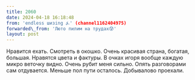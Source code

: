 ```yaml
---
title: 2060
date: 2024-04-18 16:18:48
from: 'endless шизing ⍼' (channel1162404975)
forwarded\_from: 'Люто пилим на трудах😰'
layout: post
---
```


Нравится ехать. Смотреть в окошко. Очень красивая страна, богатая, большая. Нравятся цвета и фактуры. В очках игоря вообще каждую микро веточку видно. Очень рубит меня сильно. Опять разговорами сам отдувается. Меньше пол пути осталось. Добывалово проехали.
